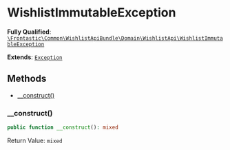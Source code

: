 #  WishlistImmutableException

**Fully Qualified**: [`\Frontastic\Common\WishlistApiBundle\Domain\WishlistApi\WishlistImmutableException`](../../../../../src/php/WishlistApiBundle/Domain/WishlistApi/WishlistImmutableException.php)

**Extends**: [`Exception`](Exception.md)

## Methods

* [__construct()](#__construct)

### __construct()

```php
public function __construct(): mixed
```

Return Value: `mixed`

